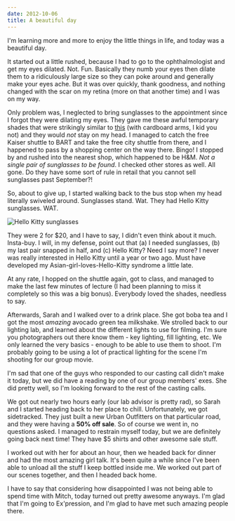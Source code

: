 ```yaml
---
date: 2012-10-06
title: A beautiful day
---
```

I'm learning more and more to enjoy the little things in life, and today was a beautiful day.

It started out a little rushed, because I had to go to the ophthalmologist and get my eyes dilated. Not. Fun. Basically they numb your eyes then dilate them to a ridiculously large size so they can poke around and generally make your eyes ache. But it was over quickly, thank goodness, and nothing changed with the scar on my retina (more on that another time) and I was on my way.

<!--more-->

Only problem was, I neglected to bring sunglasses to the appointment since I forgot they were dilating my eyes. They gave me these awful temporary shades that were strikingly similar to [this](http://www.digitaldoodles.com/files/TempSunGlasses.jpg) (with cardboard arms, I kid you not) and they would *not* stay on my head. I managed to catch the free Kaiser shuttle to BART and take the free city shuttle from there, and I happened to pass by a shopping center on the way there. Bingo! I stopped by and rushed into the nearest shop, which happened to be H&M. *Not a single pair of sunglasses to be found*. I checked other stores as well. All gone. Do they have some sort of rule in retail that you cannot sell sunglasses past September?!

So, about to give up, I started walking back to the bus stop when my head literally swiveled around. Sunglasses stand. Wat. They had Hello Kitty sunglasses. WAT.

![Hello Kitty sunglasses](2012-10-06-hello-kitty-sunglasses.jpg 'Hello Kitty sunglasses')

They were 2 for $20, and I have to say, I didn't even think about it much. Insta-buy. I will, in my defense, point out that (a) I needed sunglasses, (b) my last pair snapped in half, and (c) Hello Kitty? Need I say more? I never was really interested in Hello Kitty until a year or two ago. Must have developed my Asian-girl-loves-Hello-Kitty syndrome a little late.

At any rate, I hopped on the shuttle again, got to class, and managed to make the last few minutes of lecture (I had been planning to miss it completely so this was a big bonus). Everybody loved the shades, needless to say.

Afterwards, Sarah and I walked over to a drink place. She got boba tea and I got the most *amazing* avocado green tea milkshake. We strolled back to our lighting lab, and learned about the different lights to use for filming. I'm sure you photographers out there know them - key lighting, fill lighting, etc. We only learned the very basics - enough to be able to use them to shoot. I'm probably going to be using a lot of practical lighting for the scene I'm shooting for our group movie.

I'm sad that one of the guys who responded to our casting call didn't make it today, but we did have a reading by one of our group members' exes. She did pretty well, so I'm looking forward to the rest of the casting calls.

We got out nearly two hours early (our lab advisor is pretty rad), so Sarah and I started heading back to her place to chill. Unfortunately, we got sidetracked. They just built a new Urban Outfitters on that particular road, and they were having a **50% off sale**. So of course we went in, no questions asked. I managed to restrain myself today, but we are definitely going back next time! They have $5 shirts and other awesome sale stuff.

I worked out with her for about an hour, then we headed back for dinner and had the most amazing girl talk. It's been quite a while since I've been able to unload all the stuff I keep bottled inside me. We worked out part of our scenes together, and then I headed back home.

I have to say that considering how disappointed I was not being able to spend time with Mitch, today turned out pretty awesome anyways. I'm glad that I'm going to Ex'pression, and I'm glad to have met such amazing people there.